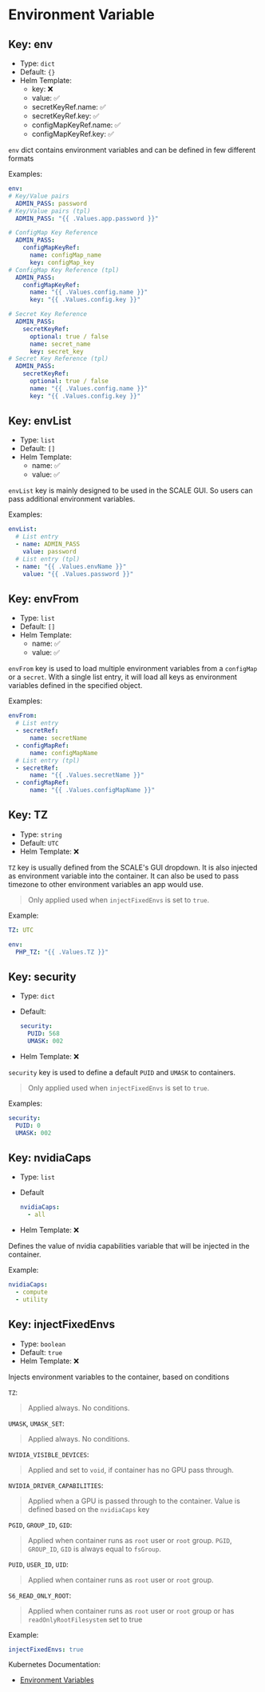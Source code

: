 # Environment Variable

## Key: env

- Type: `dict`
- Default: `{}`
- Helm Template:
  - key: ❌
  - value: ✅
  - secretKeyRef.name: ✅
  - secretKeyRef.key: ✅
  - configMapKeyRef.name: ✅
  - configMapKeyRef.key: ✅

`env` dict contains environment variables and can be defined in few different formats

Examples:

```yaml
env:
# Key/Value pairs
  ADMIN_PASS: password
# Key/Value pairs (tpl)
  ADMIN_PASS: "{{ .Values.app.password }}"

# ConfigMap Key Reference
  ADMIN_PASS:
    configMapKeyRef:
      name: configMap_name
      key: configMap_key
# ConfigMap Key Reference (tpl)
  ADMIN_PASS:
    configMapKeyRef:
      name: "{{ .Values.config.name }}"
      key: "{{ .Values.config.key }}"

# Secret Key Reference
  ADMIN_PASS:
    secretKeyRef:
      optional: true / false
      name: secret_name
      key: secret_key
# Secret Key Reference (tpl)
  ADMIN_PASS:
    secretKeyRef:
      optional: true / false
      name: "{{ .Values.config.name }}"
      key: "{{ .Values.config.key }}"
```

## Key: envList

- Type: `list`
- Default: `[]`
- Helm Template:
  - name: ✅
  - value: ✅

`envList` key is mainly designed to be used in the SCALE GUI.
So users can pass additional environment variables.

Examples:

```yaml
envList:
  # List entry
  - name: ADMIN_PASS
    value: password
  # List entry (tpl)
  - name: "{{ .Values.envName }}"
    value: "{{ .Values.password }}"
```

## Key: envFrom

- Type: `list`
- Default: `[]`
- Helm Template:
  - name: ✅
  - value: ✅

`envFrom` key is used to load multiple environment variables
from a `configMap` or a `secret`. With a single list entry,
it will load all keys as environment variables
defined in the specified object.

Examples:

```yaml
envFrom:
  # List entry
  - secretRef:
      name: secretName
  - configMapRef:
      name: configMapName
  # List entry (tpl)
  - secretRef:
      name: "{{ .Values.secretName }}"
  - configMapRef:
      name: "{{ .Values.configMapName }}"
```

## Key: TZ

- Type: `string`
- Default: `UTC`
- Helm Template: ❌

`TZ` key is usually defined from the SCALE's GUI dropdown.
It is also injected as environment variable into the container.
It can also be used to pass timezone to other environment variables
an app would use.

> Only applied used when `injectFixedEnvs` is set to `true`.

Example:

```yaml
TZ: UTC

env:
  PHP_TZ: "{{ .Values.TZ }}"
```

## Key: security

- Type: `dict`
- Default:

  ```yaml
  security:
    PUID: 568
    UMASK: 002
  ```

- Helm Template: ❌

`security` key is used to define a default `PUID` and `UMASK` to containers.

> Only applied used when `injectFixedEnvs` is set to `true`.

Examples:

```yaml
security:
  PUID: 0
  UMASK: 002
```

## Key: nvidiaCaps

- Type: `list`
- Default

  ```yaml
  nvidiaCaps:
    - all
  ```

- Helm Template: ❌

Defines the value of nvidia capabilities variable that will be injected in the container.

Example:

```yaml
nvidiaCaps:
  - compute
  - utility
```

## Key: injectFixedEnvs

- Type: `boolean`
- Default: `true`
- Helm Template: ❌

Injects environment variables to the container, based on conditions

`TZ`:
> Applied always. No conditions.

`UMASK`, `UMASK_SET`:
> Applied always. No conditions.

`NVIDIA_VISIBLE_DEVICES`:
> Applied and set to `void`, if container has no GPU pass through.

`NVIDIA_DRIVER_CAPABILITIES`:
> Applied when a GPU is passed through to the container.
> Value is defined based on the `nvidiaCaps` key

`PGID`, `GROUP_ID`, `GID`:
> Applied when container runs as `root` user or `root` group.
> `PGID`, `GROUP_ID`, `GID` is always equal to `fsGroup`.

`PUID`, `USER_ID`, `UID`:
> Applied when container runs as `root` user or `root` group.

`S6_READ_ONLY_ROOT`:
> Applied when container runs as `root` user or `root` group
> or has `readOnlyRootFilesystem` set to true

Example:

```yaml
injectFixedEnvs: true
```

Kubernetes Documentation:

- [Environment Variables](https://kubernetes.io/docs/tasks/inject-data-application/define-environment-variable-container/#define-an-environment-variable-for-a-container)
